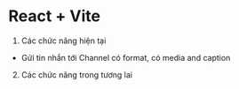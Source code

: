 # React + Vite

1. Các chức năng hiện tại
- Gửi tin nhắn tới Channel có format, có media and caption

2. Các chức năng trong tương lai
